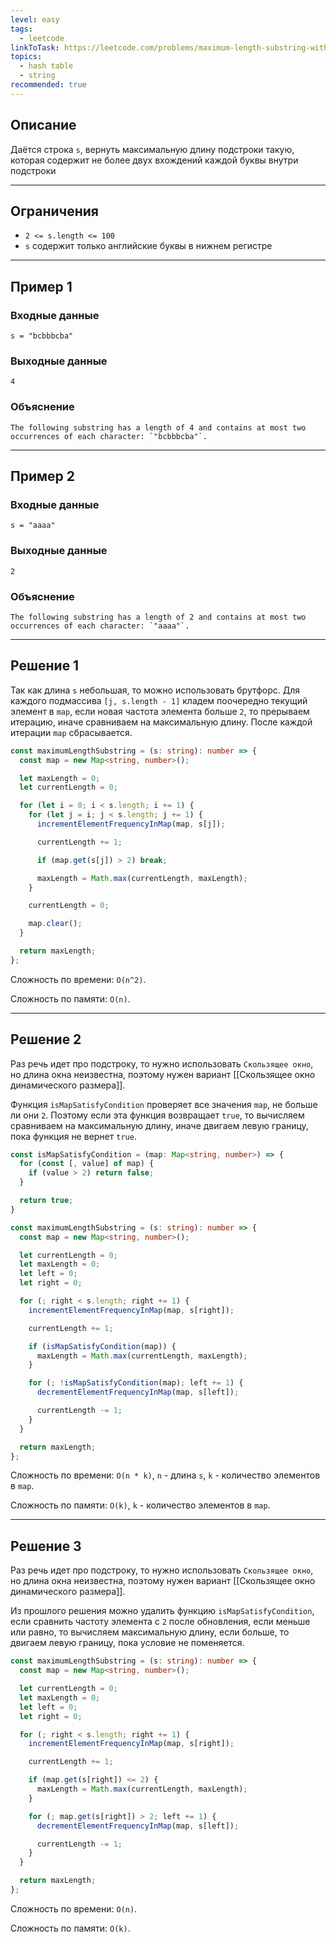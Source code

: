 ```yaml
---
level: easy
tags:
  - leetcode
linkToTask: https://leetcode.com/problems/maximum-length-substring-with-two-occurrences/description/
topics:
  - hash table
  - string
recommended: true
---
```

## Описание

Даётся строка `s`, вернуть максимальную длину подстроки такую, которая содержит не более двух вхождений каждой буквы внутри подстроки

---
## Ограничения

- `2 <= s.length <= 100`
- `s` содержит только английские буквы в нижнем регистре

---
## Пример 1

### Входные данные

```
s = "bcbbbcba"
```
### Выходные данные

```
4
```
### Объяснение

```
The following substring has a length of 4 and contains at most two occurrences of each character: `"bcbbbcba"`.
```

---
## Пример 2

### Входные данные

```
s = "aaaa"
```
### Выходные данные

```
2
```
### Объяснение

```
The following substring has a length of 2 and contains at most two occurrences of each character: `"aaaa"`.
```

---
## Решение 1

Так как длина `s` небольшая, то можно использовать брутфорс. Для каждого подмассива `[j, s.length - 1]` кладем поочередно текущий элемент в `map`,  если новая частота элемента больше `2`, то прерываем итерацию, иначе сравниваем на максимальную длину. После каждой итерации `map` сбрасывается.

```typescript
const maximumLengthSubstring = (s: string): number => {
  const map = new Map<string, number>();

  let maxLength = 0;
  let currentLength = 0;

  for (let i = 0; i < s.length; i += 1) {
    for (let j = i; j < s.length; j += 1) {
      incrementElementFrequencyInMap(map, s[j]);

      currentLength += 1;

      if (map.get(s[j]) > 2) break;

      maxLength = Math.max(currentLength, maxLength);
    }

    currentLength = 0;

    map.clear();
  }

  return maxLength;
};
```

Сложность по времени: `O(n^2)`.

Сложность по памяти: `O(n)`.

---
## Решение 2

Раз речь идет про подстроку, то нужно использовать `Скользящее окно`, но длина окна неизвестна, поэтому нужен вариант [[Скользящее окно динамического размера]].

Функция `isMapSatisfyCondition` проверяет все значения `map`, не больше ли они `2`. Поэтому если эта функция возвращает `true`, то вычисляем сравниваем на максимальную длину, иначе двигаем левую границу, пока функция не вернет `true`.

```typescript
const isMapSatisfyCondition = (map: Map<string, number>) => {
  for (const [, value] of map) {
    if (value > 2) return false;
  }

  return true;
}

const maximumLengthSubstring = (s: string): number => {
  const map = new Map<string, number>();

  let currentLength = 0;
  let maxLength = 0;
  let left = 0;
  let right = 0;

  for (; right < s.length; right += 1) {
    incrementElementFrequencyInMap(map, s[right]);

    currentLength += 1;

    if (isMapSatisfyCondition(map)) {
      maxLength = Math.max(currentLength, maxLength);
    }

    for (; !isMapSatisfyCondition(map); left += 1) {
      decrementElementFrequencyInMap(map, s[left]);

      currentLength -= 1;
    }
  }

  return maxLength;
};
```

Сложность по времени: `O(n * k)`, `n` - длина `s`, `k` - количество элементов в `map`.

Сложность по памяти: `O(k)`, `k` - количество элементов в `map`.

---
## Решение 3

Раз речь идет про подстроку, то нужно использовать `Скользящее окно`, но длина окна неизвестна, поэтому нужен вариант [[Скользящее окно динамического размера]].

Из прошлого решения можно удалить функцию `isMapSatisfyCondition`, если сравнить частоту элемента с `2` после обновления, если меньше или равно, то вычисляем максимальную длину, если больше, то двигаем левую границу, пока условие не поменяется.

```typescript
const maximumLengthSubstring = (s: string): number => {
  const map = new Map<string, number>();

  let currentLength = 0;
  let maxLength = 0;
  let left = 0;
  let right = 0;

  for (; right < s.length; right += 1) {
    incrementElementFrequencyInMap(map, s[right]);

    currentLength += 1;

    if (map.get(s[right]) <= 2) {
      maxLength = Math.max(currentLength, maxLength);
    }

    for (; map.get(s[right]) > 2; left += 1) {
      decrementElementFrequencyInMap(map, s[left]);

      currentLength -= 1;
    }
  }

  return maxLength;
};
```

Сложность по времени: `O(n)`.

Сложность по памяти: `O(k)`.